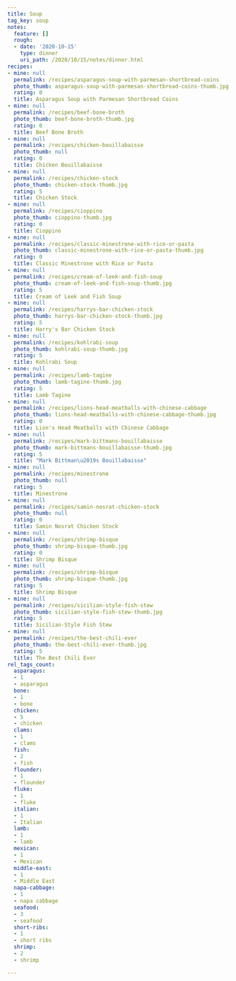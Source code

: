 ```yaml
---
title: Soup
tag_key: soup
notes:
  feature: []
  rough:
  - date: '2020-10-15'
    type: dinner
    uri_path: /2020/10/15/notes/dinner.html
recipes:
- mine: null
  permalink: /recipes/asparagus-soup-with-parmesan-shortbread-coins
  photo_thumb: asparagus-soup-with-parmesan-shortbread-coins-thumb.jpg
  rating: 0
  title: Asparagus Soup with Parmesan Shortbread Coins
- mine: null
  permalink: /recipes/beef-bone-broth
  photo_thumb: beef-bone-broth-thumb.jpg
  rating: 0
  title: Beef Bone Broth
- mine: null
  permalink: /recipes/chicken-bouillabaisse
  photo_thumb: null
  rating: 0
  title: Chicken Bouillabaisse
- mine: null
  permalink: /recipes/chicken-stock
  photo_thumb: chicken-stock-thumb.jpg
  rating: 5
  title: Chicken Stock
- mine: null
  permalink: /recipes/cioppino
  photo_thumb: cioppino-thumb.jpg
  rating: 0
  title: Cioppino
- mine: null
  permalink: /recipes/classic-minestrone-with-rice-or-pasta
  photo_thumb: classic-minestrone-with-rice-or-pasta-thumb.jpg
  rating: 0
  title: Classic Minestrone with Rice or Pasta
- mine: null
  permalink: /recipes/cream-of-leek-and-fish-soup
  photo_thumb: cream-of-leek-and-fish-soup-thumb.jpg
  rating: 5
  title: Cream of Leek and Fish Soup
- mine: null
  permalink: /recipes/harrys-bar-chicken-stock
  photo_thumb: harrys-bar-chicken-stock-thumb.jpg
  rating: 5
  title: Harry's Bar Chicken Stock
- mine: null
  permalink: /recipes/kohlrabi-soup
  photo_thumb: kohlrabi-soup-thumb.jpg
  rating: 5
  title: Kohlrabi Soup
- mine: null
  permalink: /recipes/lamb-tagine
  photo_thumb: lamb-tagine-thumb.jpg
  rating: 5
  title: Lamb Tagine
- mine: null
  permalink: /recipes/lions-head-meatballs-with-chinese-cabbage
  photo_thumb: lions-head-meatballs-with-chinese-cabbage-thumb.jpg
  rating: 0
  title: Lion's Head Meatballs with Chinese Cabbage
- mine: null
  permalink: /recipes/mark-bittmans-bouillabaisse
  photo_thumb: mark-bittmans-bouillabaisse-thumb.jpg
  rating: 5
  title: "Mark Bittman\u2019s Bouillabaisse"
- mine: null
  permalink: /recipes/minestrone
  photo_thumb: null
  rating: 5
  title: Minestrone
- mine: null
  permalink: /recipes/samin-nosrat-chicken-stock
  photo_thumb: null
  rating: 0
  title: Samin Nosrat Chicken Stock
- mine: null
  permalink: /recipes/shrimp-bisque
  photo_thumb: shrimp-bisque-thumb.jpg
  rating: 0
  title: Shrimp Bisque
- mine: null
  permalink: /recipes/shrimp-bisque
  photo_thumb: shrimp-bisque-thumb.jpg
  rating: 5
  title: Shrimp Bisque
- mine: null
  permalink: /recipes/sicilian-style-fish-stew
  photo_thumb: sicilian-style-fish-stew-thumb.jpg
  rating: 5
  title: Sicilian-Style Fish Stew
- mine: null
  permalink: /recipes/the-best-chili-ever
  photo_thumb: the-best-chili-ever-thumb.jpg
  rating: 5
  title: The Best Chili Ever
rel_tags_count:
  asparagus:
  - 1
  - asparagus
  bone:
  - 1
  - bone
  chicken:
  - 5
  - chicken
  clams:
  - 1
  - clams
  fish:
  - 2
  - fish
  flounder:
  - 1
  - flounder
  fluke:
  - 1
  - fluke
  italian:
  - 1
  - Italian
  lamb:
  - 1
  - lamb
  mexican:
  - 1
  - Mexican
  middle-east:
  - 1
  - Middle East
  napa-cabbage:
  - 1
  - napa cabbage
  seafood:
  - 3
  - seafood
  short-ribs:
  - 1
  - short ribs
  shrimp:
  - 2
  - shrimp

---
```

